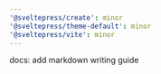 ```yaml
---
'@sveltepress/create': minor
'@sveltepress/theme-default': minor
'@sveltepress/vite': minor
---
```


docs: add markdown writing guide
